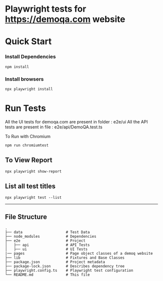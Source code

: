 # Playwright tests for https://demoqa.com website

# Quick Start

### Install Dependencies

`npm install`

### Install browsers

`npx playwright install`

# Run Tests

All the UI tests for demoqa.com are present in folder : e2e/ui
All the API tests are present in file : e2e/api/DemoQA.test.ts

To Run with Chromium 

`npm run chromiumtest`


## To View Report

`npx playwright show-report`

## List all test titles

`npx playwright test --list`

---

## File Structure

    .
    ├── data                    # Test Data
    ├── node_modules            # Dependencies
    ├── e2e                     # Project
    │   ├── api                 # API Tests
    │   ├── ui                  # UI Tests
    |── pages                   # Page object classes of a demoq website
    ├── lib                     # Fixtures and Base Classes
    ├── package.json            # Project metadata
    ├── package-lock.json       # Describes dependency tree
    ├── playwright.config.ts    # Playwright test configuration
    └── README.md               # This file
